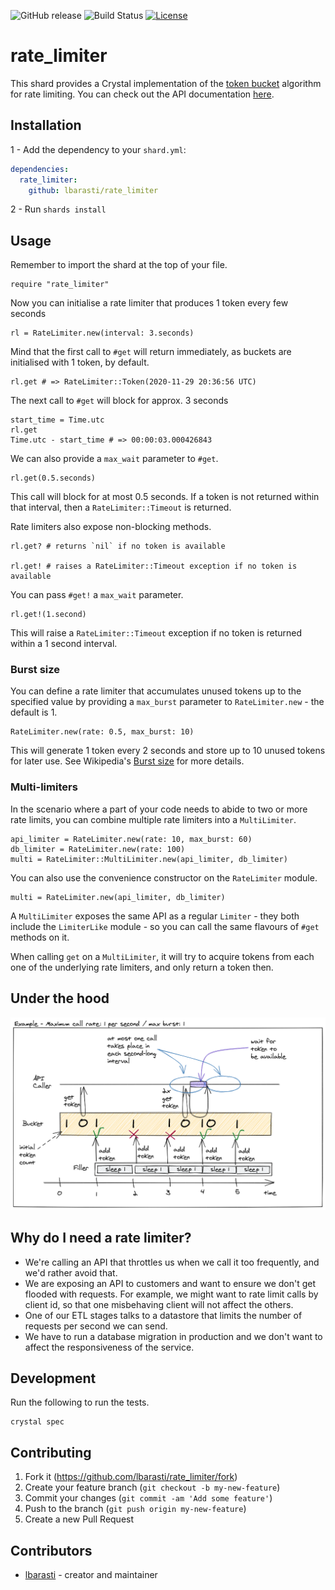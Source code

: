 ![GitHub release](https://img.shields.io/github/release/lbarasti/rate_limiter.svg)
![Build Status](https://github.com/lbarasti/rate_limiter/workflows/Crystal%20spec/badge.svg)
[![License](https://img.shields.io/badge/license-MIT-blue.svg)](https://opensource.org/licenses/MIT)

# rate_limiter

This shard provides a Crystal implementation of the [token bucket](https://en.wikipedia.org/wiki/Token_bucket) algorithm for rate limiting. You can check out the API documentation [here](https://lbarasti.com/rate_limiter/).

## Installation

1 - Add the dependency to your `shard.yml`:

```yaml
dependencies:
  rate_limiter:
    github: lbarasti/rate_limiter
```

2 - Run `shards install`

## Usage

Remember to import the shard at the top of your file.
```crystal
require "rate_limiter"
```

Now you can initialise a rate limiter that produces 1 token every few seconds
```crystal
rl = RateLimiter.new(interval: 3.seconds)
```

Mind that the first call to `#get` will return immediately, as buckets are initialised with 1 token, by default.
```crystal
rl.get # => RateLimiter::Token(2020-11-29 20:36:56 UTC)
```

The next call to `#get` will block for approx. 3 seconds
```crystal
start_time = Time.utc
rl.get
Time.utc - start_time # => 00:00:03.000426843
```

We can also provide a `max_wait` parameter to `#get`.
```crystal
rl.get(0.5.seconds)
```
This call will block for at most 0.5 seconds. If a token is not returned within that interval, then a `RateLimiter::Timeout` is returned.

Rate limiters also expose non-blocking methods.
```crystal
rl.get? # returns `nil` if no token is available

rl.get! # raises a RateLimiter::Timeout exception if no token is available
```

You can pass `#get!` a `max_wait` parameter.
```crystal
rl.get!(1.second)
```
This will raise a `RateLimiter::Timeout` exception if no token is returned within a 1 second interval.

### Burst size
You can define a rate limiter that accumulates unused tokens up to the specified value by providing a `max_burst` parameter to `RateLimiter.new` - the default is 1.
```crystal
RateLimiter.new(rate: 0.5, max_burst: 10)
```
This will generate 1 token every 2 seconds and store up to 10 unused tokens for later use. See Wikipedia's [Burst size](https://en.wikipedia.org/wiki/Token_bucket#Burst_size) for more details.

### Multi-limiters
In the scenario where a part of your code needs to abide to two or more rate limits, you can combine multiple rate limiters into a `MultiLimiter`.

```crystal
api_limiter = RateLimiter.new(rate: 10, max_burst: 60)
db_limiter = RateLimiter.new(rate: 100)
multi = RateLimiter::MultiLimiter.new(api_limiter, db_limiter)
```

You can also use the convenience constructor on the `RateLimiter` module.

```crystal
multi = RateLimiter.new(api_limiter, db_limiter)
```

A `MultiLimiter` exposes the same API as a regular `Limiter` - they both include the `LimiterLike` module - so you can call the same flavours of `#get` methods on it.

When calling `get` on a `MultiLimiter`, it will try to acquire tokens from each one of the underlying rate limiters, and only return a token then.

## Under the hood
![A rate limiter produces one token in each interval. If the bucket has no more room available, then no token will be added for the interval.](./media/diagram_1.png)

## Why do I need a rate limiter?
* We're calling an API that throttles us when we
  call it too frequently, and we'd rather avoid that.
* We are exposing an API to customers and want to
  ensure we don't get flooded with requests. For example, we might want to rate limit calls by client id, so that one misbehaving client will not affect the others.
* One of our ETL stages talks to a datastore that limits the number of requests per second we can send.
* We have to run a database migration in production and we don't
  want to affect the responsiveness of the service.

## Development

Run the following to run the tests.
```
crystal spec
```

## Contributing

1. Fork it (<https://github.com/lbarasti/rate_limiter/fork>)
2. Create your feature branch (`git checkout -b my-new-feature`)
3. Commit your changes (`git commit -am 'Add some feature'`)
4. Push to the branch (`git push origin my-new-feature`)
5. Create a new Pull Request

## Contributors

- [lbarasti](https://github.com/lbarasti) - creator and maintainer
